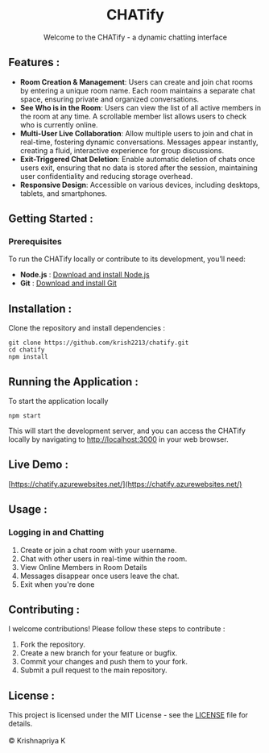 <div align="center"><h1>CHATify</h1></div>
<div align="center">Welcome to the CHATify - a dynamic chatting interface</div>

Features :
--------
* **Room Creation & Management**: Users can create and join chat rooms by entering a unique room name. Each room maintains a separate chat space, ensuring private and organized conversations.
* **See Who is in the Room**: Users can view the list of all active members in the room at any time. A scrollable member list allows users to check who is currently online.
* **Multi-User Live Collaboration**: Allow multiple users to join and chat in real-time, fostering dynamic conversations. Messages appear instantly, creating a fluid, interactive experience for group discussions.
* **Exit-Triggered Chat Deletion**: Enable automatic deletion of chats once users exit, ensuring that no data is stored after the session, maintaining user confidentiality and reducing storage overhead.
* **Responsive Design**: Accessible on various devices, including desktops, tablets, and smartphones.
  
Getting Started :
---------------
### Prerequisites

To run the CHATify locally or contribute to its development, you’ll need:

* **Node.js** : [Download and install Node.js](https://nodejs.org/)
* **Git** : [Download and install Git](https://git-scm.com/)

Installation :
------------
Clone the repository and install dependencies :

    git clone https://github.com/krish2213/chatify.git
    cd chatify
    npm install
        

Running the Application :
-----------------------
To start the application locally

    npm start
    
This will start the development server, and you can access the CHATify locally by navigating to [http://localhost:3000](http://localhost:3000) in your web browser.

Live Demo :
-----------------------
  [https://chatify.azurewebsites.net/](https://chatify.azurewebsites.net/)

Usage :
-----
### Logging in and Chatting

1. Create or join a chat room with your username.
2. Chat with other users in real-time within the room.
3. View Online Members in Room Details
4. Messages disappear once users leave the chat.
5. Exit when you're done

Contributing :
------------
I welcome contributions! Please follow these steps to contribute :
1.  Fork the repository.
2.  Create a new branch for your feature or bugfix.
3.  Commit your changes and push them to your fork.
4.  Submit a pull request to the main repository.


License :
-------
This project is licensed under the MIT License - see the [LICENSE](LICENSE) file for details.
<br><br>
&copy; Krishnapriya K
